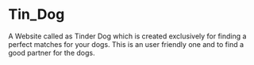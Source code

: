 # Tin_Dog
A Website called as Tinder Dog which is  created exclusively  for finding a perfect matches for your dogs.  This is an user friendly one and to find a good partner for the dogs.
